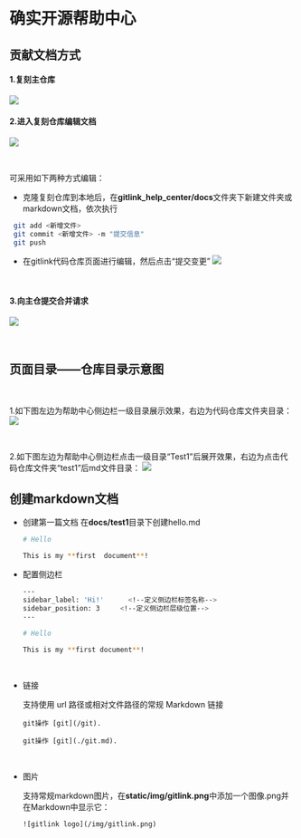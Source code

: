 # 确实开源帮助中心

## 贡献文档方式
#### 1.复刻主仓库
![](https://gitlink.org.cn/api/attachments/412462)
<br/>

#### 2.进入复刻仓库编辑文档
![](https://gitlink.org.cn/api/attachments/412465)

<br/>

可采用如下两种方式编辑：
* 克隆复刻仓库到本地后，在**gitlink_help_center/docs**文件夹下新建文件夹或markdown文档，依次执行
```bash
 git add <新增文件>
 git commit <新增文件> -m "提交信息"
 git push
```
* 在gitlink代码仓库页面进行编辑，然后点击“提交变更”
![](https://gitlink.org.cn/api/attachments/412426)

<br/>

#### 3.向主仓提交合并请求
![](https://gitlink.org.cn/api/attachments/412466)

<br/>

## 页面目录——仓库目录示意图

<br/>

1.如下图左边为帮助中心侧边栏一级目录展示效果，右边为代码仓库文件夹目录：
![](https://gitlink.org.cn/api/attachments/412473)

<br/>

2.如下图左边为帮助中心侧边栏点击一级目录“Test1”后展开效果，右边为点击代码仓库文件夹“test1”后md文件目录：
![](https://gitlink.org.cn/api/attachments/412474)

## 创建markdown文档
* 创建第一篇文档
在**docs/test1**目录下创建hello.md

	```bash
	# Hello
	
	This is my **first  document**!
	```

* 配置侧边栏

	```bash
	---
	sidebar_label: 'Hi!'      <!--定义侧边栏标签名称-->
	sidebar_position: 3     <!--定义侧边栏层级位置-->
	---
	
	# Hello
	
	This is my **first document**!
	```

<br/>

* 链接

	支持使用 url 路径或相对文件路径的常规 Markdown 链接
	```
	git操作 [git](/git).
	```
	```
	git操作 [git](./git.md).
	```

<br/>

* 图片

	支持常规markdown图片，在**static/img/gitlink.png**中添加一个图像.png并在Markdown中显示它：
	```
	![gitlink logo](/img/gitlink.png)
	```


